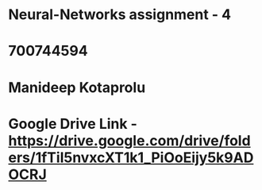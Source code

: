 # Neural-Networks assignment - 4
# 700744594
# Manideep Kotaprolu
# Google Drive Link - https://drive.google.com/drive/folders/1fTil5nvxcXT1k1_PiOoEijy5k9ADOCRJ
